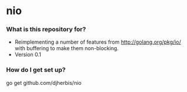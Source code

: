 # nio #

### What is this repository for? ###

* Reimplementing a number of features from http://golang.org/pkg/io/ with buffering to make them non-blocking.
* Version 0.1

### How do I get set up? ###

go get github.com/djherbis/nio